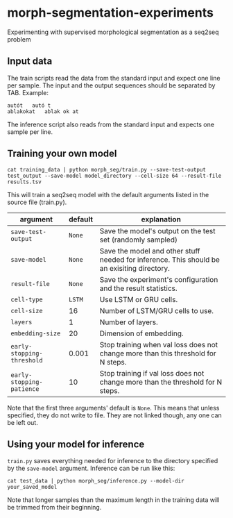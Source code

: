 # morph-segmentation-experiments

Experimenting with supervised morphological segmentation as a seq2seq problem

## Input data

The train scripts read the data from the standard input and expect one line per sample.
The input and the output sequences should be separated by TAB.
Example:

~~~
autót	autó t
ablakokat	ablak ok at
~~~

The inference script also reads from the standard input and expects one sample per line.

## Training your own model

~~~
cat training_data | python morph_seg/train.py --save-test-output test_output --save-model model_directory --cell-size 64 --result-file results.tsv
~~~

This will train a seq2seq model with the default arguments listed in the source file (train.py).

| argument | default | explanation |
| ----- | ----- | ------ |
| `save-test-output` | `None` | Save the model's output on the test set (randomly sampled) |
| `save-model` | `None` |  Save the model and other stuff needed for inference. This should be an exisiting directory. |
| `result-file` | `None` | Save the experiment's configuration and the result statistics. |
| `cell-type` | `LSTM` | Use LSTM or GRU cells. |
| `cell-size` | 16 | Number of LSTM/GRU cells to use. |
| `layers` | 1 | Number of layers. |
| `embedding-size` | 20 | Dimension of embedding. |
| `early-stopping-threshold` | 0.001 | Stop training when val loss does not change more than this threshold for N steps. |
| `early-stopping-patience` | 10 | Stop training if val loss does not change more than the threshold for N steps. |

Note that the first three arguments' default is `None`.
This means that unless specified, they do not write to file.
They are not linked though, any one can be left out.

## Using your model for inference

`train.py` saves everything needed for inference to the directory specified by the `save-model` argument.
Inference can be run like this:

~~~
cat test_data | python morph_seg/inference.py --model-dir your_saved_model
~~~

Note that longer samples than the maximum length in the training data will be trimmed from their beginning.

